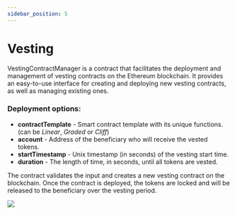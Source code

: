 ```yaml
---
sidebar_position: 5
---
```


# Vesting

VestingContractManager is a contract that facilitates the deployment and management of vesting contracts on the Ethereum blockchain. It provides an easy-to-use interface for creating and deploying new vesting contracts, as well as managing existing ones.

### Deployment options:

- **contractTemplate** - Smart contract template with its unique functions. (can be *Linear*, *Graded* or *Cliff*)
- **account** - Address of the beneficiary who will receive the vested tokens.
- **startTimestamp** - Unix timestamp (in seconds) of the vesting start time.
- **duration** - The length of time, in seconds, until all tokens are vested.

The contract validates the input and creates a new vesting contract on the blockchain. Once the contract is deployed, the tokens are locked and will be released to the beneficiary over the vesting period.

![](/img/admin/miscellaneous/contract-manager/vesting_deploy.png)
